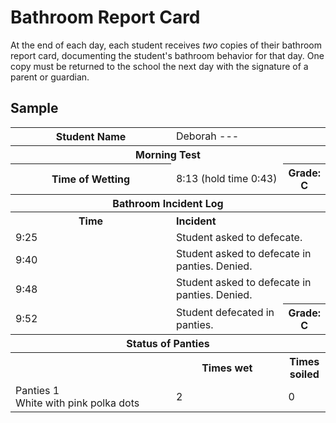 <!-- TITLE: Bathroom Report Card -->
<!-- SUBTITLE: Summarizing how the student used the bathroom... or didn't -->

# Bathroom Report Card
At the end of each day, each student receives *two* copies of their bathroom report card, documenting the student's bathroom behavior for that day. One copy must be returned to the school the next day with the signature of a parent or guardian.

## Sample

<table>
<tr><th width="20%">Student Name</th><td colspan=2 width="80%">Deborah ---</td></tr>
<tr><th colspan=3>Morning Test</th></tr>
<tr><th width="20%">Time of Wetting</th><td width="60%">8:13 (hold time 0:43)</td><th width="20%">Grade: C</th></tr>
<tr><th colspan=3>Bathroom Incident Log</th><tr>
<tr><th width="10%">Time</th><th colspan=2 align="left" width="90%">Incident</th></tr>
<tr><td width="10%">9:25</td><td colspan=2 width="90%">Student asked to defecate.</td></tr>
<tr><td width="10%">9:40</td><td colspan=2 width="90%">Student asked to defecate in panties. Denied.</td></tr>
<tr><td width="10%">9:48</td><td colspan=2 width="90%">Student asked to defecate in panties. Denied.</td></tr>
<tr><td width="10%">9:52</td><td width="70%">Student defecated in panties.</td><th width="20%">Grade: C</th></tr>
<tr><th colspan=3>Status of Panties</th></tr>
<tr><th width="60%"></th><th width="20%">Times wet</th><th width="20%">Times soiled</th></tr>
<tr><td width="60%">Panties 1<br/>White with pink polka dots</td><td width="20%">2</td><td width="20%">0</td></tr>
</table>